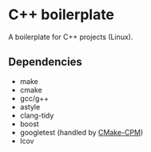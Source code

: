 # C++ boilerplate

A boilerplate for C++ projects (Linux).

## Dependencies 

* make
* cmake 
* gcc/g++ 
* astyle
* clang-tidy
* boost
* googletest (handled by [CMake-CPM](https://github.com/cpm-cmake/CPM.cmake))
* lcov
